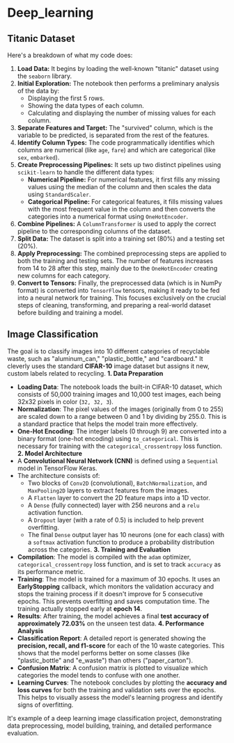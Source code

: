 # Deep_learning

## Titanic Dataset
Here's a breakdown of what my code does:
1.  **Load Data:** It begins by loading the well-known "titanic" dataset using the `seaborn` library.
2.  **Initial Exploration:** The notebook then performs a preliminary analysis of the data by:
    * Displaying the first 5 rows.
    * Showing the data types of each column.
    * Calculating and displaying the number of missing values for each column.
3.  **Separate Features and Target:** The "survived" column, which is the variable to be predicted, is separated from the rest of the features.
4.  **Identify Column Types:** The code programmatically identifies which columns are numerical (like `age`, `fare`) and which are categorical (like `sex`, `embarked`).
5.  **Create Preprocessing Pipelines:** It sets up two distinct pipelines using `scikit-learn` to handle the different data types:
    * **Numerical Pipeline:** For numerical features, it first fills any missing values using the median of the column and then scales the data using `StandardScaler`.
    * **Categorical Pipeline:** For categorical features, it fills missing values with the most frequent value in the column and then converts the categories into a numerical format using `OneHotEncoder`.
6.  **Combine Pipelines:** A `ColumnTransformer` is used to apply the correct pipeline to the corresponding columns of the dataset.
7.  **Split Data:** The dataset is split into a training set (80%) and a testing set (20%).
8.  **Apply Preprocessing:** The combined preprocessing steps are applied to both the training and testing sets. The number of features increases from 14 to 28 after this step, mainly due to the `OneHotEncoder` creating new columns for each category.
9.  **Convert to Tensors:** Finally, the preprocessed data (which is in NumPy format) is converted into `TensorFlow` tensors, making it ready to be fed into a neural network for training.
This focuses exclusively on the crucial steps of cleaning, transforming, and preparing a real-world dataset before building and training a model.


## Image Classification
The goal is to classify images into 10 different categories of recyclable waste, such as "aluminum_can," "plastic_bottle," and "cardboard." It cleverly uses the standard **CIFAR-10** image dataset but assigns it new, custom labels related to recycling.
**1. Data Preparation**
* **Loading Data**: The notebook loads the built-in CIFAR-10 dataset, which consists of 50,000 training images and 10,000 test images, each being 32x32 pixels in color (`32, 32, 3`).
* **Normalization**: The pixel values of the images (originally from 0 to 255) are scaled down to a range between 0 and 1 by dividing by 255.0. This is a standard practice that helps the model train more effectively.
* **One-Hot Encoding**: The integer labels (0 through 9) are converted into a binary format (one-hot encoding) using `to_categorical`. This is necessary for training with the `categorical_crossentropy` loss function. 
**2. Model Architecture**
* A **Convolutional Neural Network (CNN)** is defined using a `Sequential` model in TensorFlow Keras.
* The architecture consists of:
    * Two blocks of `Conv2D` (convolutional), `BatchNormalization`, and `MaxPooling2D` layers to extract features from the images.
    * A `Flatten` layer to convert the 2D feature maps into a 1D vector.
    * A `Dense` (fully connected) layer with 256 neurons and a `relu` activation function.
    * A `Dropout` layer (with a rate of 0.5) is included to help prevent overfitting.
    * The final `Dense` output layer has 10 neurons (one for each class) with a `softmax` activation function to produce a probability distribution across the categories.
**3. Training and Evaluation**
* **Compilation**: The model is compiled with the `adam` optimizer, `categorical_crossentropy` loss function, and is set to track `accuracy` as its performance metric.
* **Training**: The model is trained for a maximum of 30 epochs. It uses an **EarlyStopping** callback, which monitors the validation accuracy and stops the training process if it doesn't improve for 5 consecutive epochs. This prevents overfitting and saves computation time. The training actually stopped early at **epoch 14**.
* **Results**: After training, the model achieves a final **test accuracy of approximately 72.03%** on the unseen test data.
**4. Performance Analysis**
* **Classification Report**: A detailed report is generated showing the **precision, recall, and f1-score** for each of the 10 waste categories. This shows that the model performs better on some classes (like "plastic\_bottle" and "e\_waste") than others ("paper\_carton").
* **Confusion Matrix**: A confusion matrix is plotted to visualize which categories the model tends to confuse with one another.
* **Learning Curves**: The notebook concludes by plotting the **accuracy and loss curves** for both the training and validation sets over the epochs. This helps to visually assess the model's learning progress and identify signs of overfitting.

It's example of a deep learning image classification project, demonstrating data preprocessing, model building, training, and detailed performance evaluation.
